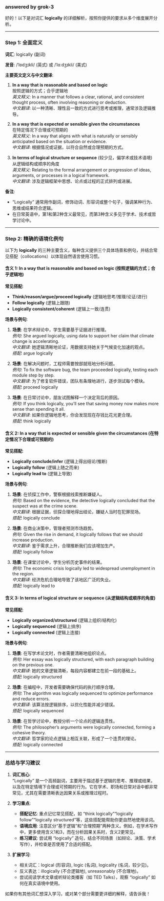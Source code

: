 ### answered by grok-3
好的！以下是对词汇 **logically** 的详细解析，按照你提供的要求从多个维度展开分析。

---

### Step 1: 全面定义

**词汇**: logically (副词)

**发音**: /ˈlɒdʒɪkli/ (英式) 或 /ˈlɑːdʒɪkli/ (美式)

**主要英文定义与中文翻译**:

1. **In a way that is reasonable and based on logic**  
   按照逻辑的方式；合乎逻辑地  
   *英文释义*: In a manner that follows a clear, rational, and consistent thought process, often involving reasoning or deduction.  
   *中文翻译*: 以一种清晰、理性且一致的方式进行思考或推理，通常涉及逻辑推导。

2. **In a way that is expected or sensible given the circumstances**  
   在特定情况下合理或可预期的  
   *英文释义*: In a way that aligns with what is naturally or sensibly anticipated based on the situation or evidence.  
   *中文翻译*: 根据情况或证据，以符合自然或合理预期的方式。

3. **In terms of logical structure or sequence** (较少见，偏学术或技术语境)  
   从逻辑结构或顺序的角度  
   *英文释义*: Relating to the formal arrangement or progression of ideas, arguments, or processes in a logical framework.  
   *中文翻译*: 涉及逻辑框架中思想、论点或过程的正式排列或进展。

**备注**:  
- “Logically” 通常用作副词，修饰动词、形容词或整个句子，强调某种行为、思维或结果符合逻辑。  
- 在日常英语中，第1和第2种含义最常见，而第3种含义多见于学术、技术或哲学讨论中。

---

### Step 2: 精确的语境化例句

以下为 **logically** 的三种主要含义，每种含义提供三个具体场景和例句，并结合常见搭配（collocations）以体现自然语言使用习惯。

#### 含义 1: In a way that is reasonable and based on logic (按照逻辑的方式；合乎逻辑地)

**常见搭配**:  
- **Think/reason/argue/proceed logically** (逻辑地思考/推理/论证/进行)  
- **Follow logically** (逻辑上跟随)  
- **Logically consistent/coherent** (逻辑上一致/连贯)  

**场景与例句**:

1. **场景**: 在学术辩论中，学生需要基于证据进行推理。  
   *例句*: She argued logically, using data to support her claim that climate change is accelerating.  
   *中文翻译*: 她逻辑清晰地论证，用数据支持她关于气候变化加速的观点。  
   *搭配*: argue logically  

2. **场景**: 在解决问题时，工程师需要按部就班地分析问题。  
   *例句*: To fix the software bug, the team proceeded logically, testing each module step by step.  
   *中文翻译*: 为了修复软件错误，团队有条理地进行，逐步测试每个模块。  
   *搭配*: proceed logically  

3. **场景**: 在日常讨论中，朋友试图解释一个决定背后的原因。  
   *例句*: If you think logically, you’ll see that saving money now makes more sense than spending it all.  
   *中文翻译*: 如果你逻辑地思考，你会发现现在存钱比花光更合理。  
   *搭配*: think logically  

#### 含义 2: In a way that is expected or sensible given the circumstances (在特定情况下合理或可预期的)

**常见搭配**:  
- **Logically conclude/infer** (逻辑上得出结论/推断)  
- **Logically follow** (逻辑上随之而来)  
- **Logically lead to** (逻辑上导致)  

**场景与例句**:

1. **场景**: 在侦探工作中，警察根据线索推断嫌疑人。  
   *例句*: Based on the evidence, the detective logically concluded that the suspect was at the crime scene.  
   *中文翻译*: 根据证据，侦探合理地得出结论，嫌疑人当时在犯罪现场。  
   *搭配*: logically conclude  

2. **场景**: 在商业决策中，管理者预测市场趋势。  
   *例句*: Given the rise in demand, it logically follows that we should increase production.  
   *中文翻译*: 鉴于需求上升，合理推断我们应该增加生产。  
   *搭配*: logically follow  

3. **场景**: 在课堂讨论中，学生分析历史事件的结果。  
   *例句*: The economic crisis logically led to widespread unemployment in the region.  
   *中文翻译*: 经济危机合理地导致了该地区广泛的失业。  
   *搭配*: logically lead to  

#### 含义 3: In terms of logical structure or sequence (从逻辑结构或顺序的角度)

**常见搭配**:  
- **Logically organized/structured** (逻辑上组织/结构化)  
- **Logically sequenced** (逻辑上排序)  
- **Logically connected** (逻辑上连接)  

**场景与例句**:

1. **场景**: 在写学术论文时，作者需要清晰地组织论点。  
   *例句*: Her essay was logically structured, with each paragraph building on the previous one.  
   *中文翻译*: 她的文章逻辑清晰，每段内容都建立在前一段的基础上。  
   *搭配*: logically structured  

2. **场景**: 在编程中，开发者需要确保代码的执行顺序合理。  
   *例句*: The algorithm was logically sequenced to optimize performance and reduce errors.  
   *中文翻译*: 该算法按逻辑排序，以优化性能并减少错误。  
   *搭配*: logically sequenced  

3. **场景**: 在哲学讨论中，教授分析一个论点的逻辑连贯性。  
   *例句*: The philosopher’s arguments were logically connected, forming a cohesive theory.  
   *中文翻译*: 哲学家的论点逻辑上相互关联，形成了一个连贯的理论。  
   *搭配*: logically connected  

---

### 总结与学习建议

1. **词汇核心**:  
   “Logically” 是一个高频副词，主要用于描述基于逻辑的思考、推理或结果，以及在特定情境下合理或可预期的行为。它在学术、职场和日常对话中都非常常见，尤其在需要清晰表达因果关系或推理过程时。

2. **学习重点**:  
   - **搭配记忆**: 重点记忆常见搭配，如 “think logically”“logically follow”“logically structured”等，这些搭配能帮助你更自然地使用该词。  
   - **语境应用**: 注意区分“基于逻辑”和“合理预期”两种含义。例如，在学术写作中，更多使用含义1和3，而在分析因果关系时，含义2更常见。  
   - **练习建议**: 尝试用 “logically” 造句，结合不同场景（如辩论、决策、学术写作），并检查是否使用了合适的搭配。

3. **扩展学习**:  
   - 相关词汇：logical (形容词), logic (名词), logicality (名词，较少见)。  
   - 反义表达：illogically (不合逻辑地), unreasonably (不合理地)。  
   - 尝试阅读学术文章或听辩论类播客（如 TED Talks），观察 “logically” 如何在真实语境中使用。

如果你有其他词汇想深入学习，或对某个部分需要更详细的解释，请告诉我！